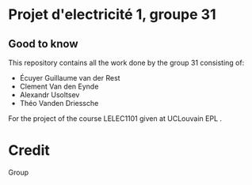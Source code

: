 # Projet d'electricité 1, groupe 31

## Good to know
This repository contains all the work done by the group 31 consisting of:
- Écuyer Guillaume van der Rest
- Clement Van den Eynde
- Alexandr Usoltsev
- Théo Vanden Driessche

For the project of the course LELEC1101 given at UCLouvain EPL .

# Credit

Group

